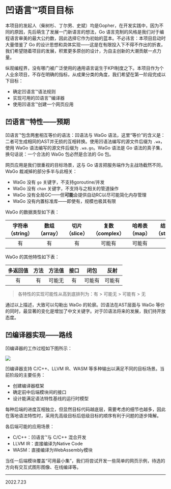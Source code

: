 # 凹语言™项目目标

本项目的发起人（柴树杉、丁尔男、史斌）均是Gopher，在开发实践中，因为不同的原因，先后萌生了发展一门新语言的想法，Go 语言克制的风格是我们对于编程语言审美的最大公约数，因此选择它作为初始的蓝本。不必讳言：本项目启动时大量借鉴了 Go 的设计思想和具体实现——这是在有限投入下不得不作出的折衷，我们希望随着项目的发展，积累更多原创的设计，为自主创新的大潮贡献一点力量。

纵观编程界，没有哪门被广泛使用的通用语言诞生于KPI制度之下。本项目作为个人业余项目，不存在明确的指标，从成果分类的角度，我们希望在第一阶段完成以下目标：

- 确定凹语言™语法规则
- 实现可用的凹语言™编译器
- 使用凹语言™创建一个网页应用

## 凹语言™特性——预期

凹语言™包含两套相互等价的语法：凹语法与 WaGo 语法，这里“等价”的含义是：二者可生成相同的AST并无损的互相转换。使用凹语法编写的源文件后缀为 `.wa`，使用 WaGo 语法编写的源文件后缀为 `.wa.go`。WaGo 语法是 Go 语法的真子集，换句话说：一个合法的 WaGo 包必然是合法的 Go 包。

网页应用是我们很重视的目标场景，这与 Go 语言把服务端作为主战场截然不同，WaGo 裁减掉的部分多半与此相关：

* WaGo 没有 `go` 关键字，不支持goroutine/并发
* WaGo 没有 `chan` 关键字，不支持与之相关的管道操作
* WaGo 没有全局GC——但**可能**会提供自动RC以尽可能简化内存管理
* WaGo 没有内置标准库——即使有，规模也极其有限

WaGo 的数据类型如下表：

|字符串（string）|数组（array）|切片（slice）|复数（complex）|哈希表（map）|结构体（struct）|
|:-:|:-:|:-:|:-:|:-:|:-:|
|有|有|有|可能有|可能有|有|

WaGo 的其他特性如下表：

|多返回值|方法|方法值|接口|闭包|反射|
|:-:|:-:|:-:|:-:|:-:|:-:|
|有|有|可能无|有|可能有|可能有|

> 各特性的实现可能性从高到底排列为：有 > 可能无 > 可能有 > 无

通过以上描述，大致可以勾勒出 WaGo 的轮廓。凹语法在AST层面与 WaGo 等价的同时，最显著的变化是增加了中文关键字。对于凹语法将来的发展，我们持开放态度。

## 凹编译器实现——路线

凹编译器的工作过程如下图所示：

![](static/images/proc.png)

凹编译器支持 C/C++、LLVM IR、WASM 等多种输出以满足不同的目标场景。当前阶段的主要任务：
- 创建编译器框架
- 确定前中后端模块间的接口
- 设计能满足语法特性基线的运行时模型

每种后端的进度互相独立，但显然目标代码越底层，需要考虑的细节也越多，因此在落地语法特性时，采用先高级目标后低级目标的顺序有利于问题的逐步降解。

各后端可能的应用场景：

- C/C++：凹语言™与 C/C++ 混合开发
- LLVM IR：直接编译为Native Code
- WASM：直接编译为WebAssembly模块

当任一后端模块覆盖“可用最小集”，我们将尝试开发一些简单的网页示例，待选的方向有交互式图形图像、在线编译等。

---

2022.7.23